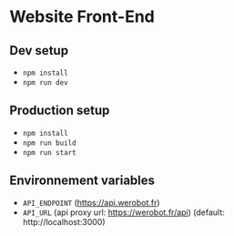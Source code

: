 # Website Front-End

## Dev setup

- `npm install`
- `npm run dev`

## Production setup

- `npm install`
- `npm run build`
- `npm run start`

## Environnement variables

- `API_ENDPOINT` (https://api.werobot.fr)
- `API_URL` (api proxy url: https://werobot.fr/api) (default: http://localhost:3000)
